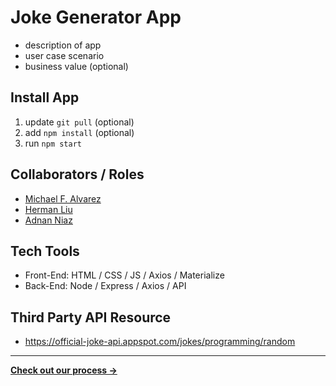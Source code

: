 # Joke Generator App

- description of app
- user case scenario
- business value (optional)

## Install App
1. update `git pull` (optional)
2. add `npm install` (optional)
3. run `npm start`

## Collaborators / Roles
- [Michael F. Alvarez](https://www.linkedin.com/in/awwmicky/)
- [Herman Liu](https://www.linkedin.com/in/hermanliu168/)
- [Adnan Niaz](https://www.linkedin.com/in/adnanniaz77/)

## Tech Tools
- Front-End: HTML / CSS / JS / Axios / Materialize
- Back-End: Node / Express / Axios / API

## Third Party API Resource
- https://official-joke-api.appspot.com/jokes/programming/random

---

[**Check out our process →**](./docs/the-process.md)